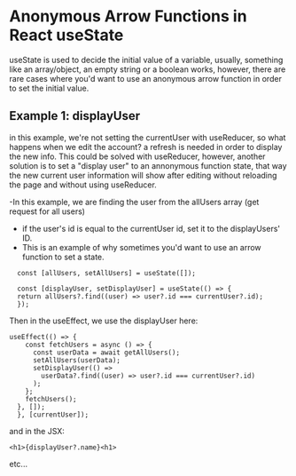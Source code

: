 
# Anonymous Arrow Functions in React useState

useState is used to decide the initial value of a variable, usually, something like an array/object, an empty string or a boolean works, however, there are rare cases where you'd want to use an anonymous arrow function in order to set the initial value.


## Example 1: displayUser


 in this example, we're not setting the currentUser with useReducer, so what happens when we edit the account? a refresh is needed in order to display the new info.
This could be solved with useReducer, however, another solution is to set a "display user" to an annonymous function state, that way the new current user information will show after editing 
without reloading the page and without using useReducer.

-In this example, we are finding the user from the allUsers array (get request for all users) 
- if the user's id is equal to the currentUser id, set it to the displayUsers' ID.
- This is an example of why sometimes you'd want to use an arrow function to set a state.

```
  const [allUsers, setAllUsers] = useState([]);

  const [displayUser, setDisplayUser] = useState(() => {
  return allUsers?.find((user) => user?.id === currentUser?.id);
  });

```

Then in the useEffect, we use the displayUser here:

```
useEffect(() => {
    const fetchUsers = async () => {
      const userData = await getAllUsers();
      setAllUsers(userData);
      setDisplayUser(() =>
        userData?.find((user) => user?.id === currentUser?.id)
      );
    };
    fetchUsers();
  }, []);
  }, [currentUser]);
```

and in the JSX:

```        
<h1>{displayUser?.name}<h1>
```
etc...
